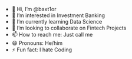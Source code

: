- 👋 Hi, I’m @baxt1or
- 👀 I’m interested in Investment Banking
- 🌱 I’m currently learning Data Science
- 💞️ I’m looking to collaborate on Fintech Projects
- 📫 How to reach me: Just call me
- 😄 Pronouns: He/him
- ⚡ Fun fact: I hate Coding

<!---
baxt1or/baxt1or is a ✨ special ✨ repository because its `README.md` (this file) appears on your GitHub profile.
You can click the Preview link to take a look at your changes.
--->
